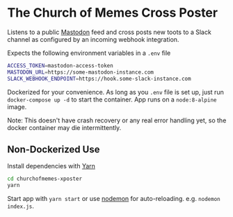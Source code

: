 # The Church of Memes Cross Poster

Listens to a public [Mastodon](https://mastodon.social/about) feed and cross posts new toots to a Slack channel as configured by an incoming webhook integration.

Expects the following environment variables in a `.env` file

```bash
ACCESS_TOKEN=mastodon-access-token
MASTODON_URL=https://some-mastodon-instance.com
SLACK_WEBHOOK_ENDPOINT=https://hook.some-slack-instance.com
```

Dockerized for your convenience. As long as you `.env` file is set up, just run `docker-compose up -d` to start the container. App runs on a `node:8-alpine` image.

Note: This doesn't have crash recovery or any real error handling yet, so the docker container may die intermittently. 

## Non-Dockerized Use

Install dependencies with [Yarn](https://yarnpkg.com/en/)

```bash
cd churchofmemes-xposter
yarn
```

Start app with `yarn start` or use [nodemon](https://github.com/remy/nodemon) for auto-reloading. e.g. `nodemon index.js`.